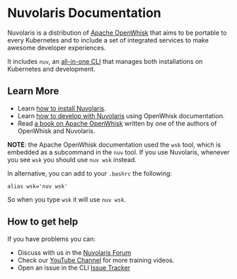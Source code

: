 # Nuvolaris Documentation

Nuvolaris is a distribution of [Apache OpenWhisk](https://openwhisk.apache.org) that aims to be portable to every Kubernetes and to include a set of integrated services to make awesome developer experiences.

It includes `nuv`, an [all-in-one CLI](https://github.com/nuvolaris/nuvolaris/releases) that manages both installations on Kubernetes and development.

## Learn More

- Learn [how to install Nuvolaris](documentation/installation.md).
- Learn [how to develop with Nuvolaris](https://openwhisk.apache.org/documentation.html) using OpenWhisk documentation.
- Read  [a book on Apache OpenWhisk](https://www.amazon.com/Learning-Apache-OpenWhisk-Developing-Serverless-ebook/dp/B07TYSXWNN) written by one of the authors of OpenWhisk and Nuvolaris.

**NOTE**: the Apache OpenWhisk documentation used the `wsk` tool, which is embedded as a subcommand in the `nuv` tool. If you use Nuvolaris, whenever you see `wsk` you should use `nuv wsk` instead. 

In alternative, you can add to your `.bashrc` the following:

```
alias wsk='nuv wsk'
```

So when you type `wsk` it will use `nuv wsk`.

## How to get help

If you have problems you can:

- Discuss with us in the [Nuvolaris Forum](https://nuvolaris.discourse.group)
- Check our [YouTube Channel](https://www.youtube.com/channel/UCPt5hk7qcOkESjB7kii1byw) for more training videos.
- Open an issue in the CLI [Issue Tracker](https://github.com/nuvolaris/nuvolaris-cli/issues) 
